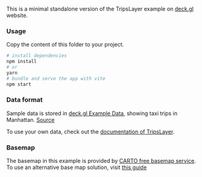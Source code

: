 This is a minimal standalone version of the TripsLayer example
on [deck.gl](http://deck.gl) website.

### Usage

Copy the content of this folder to your project. 

```bash
# install dependencies
npm install
# or
yarn
# bundle and serve the app with vite
npm start
```

### Data format

Sample data is stored in [deck.gl Example Data](https://github.com/visgl/deck.gl-data/tree/master/examples/trips), showing taxi trips in Manhattan. [Source](http://www.nyc.gov/html/tlc/html/about/trip_record_data.shtml)

To use your own data, check out
the [documentation of TripsLayer](../../../docs/api-reference/geo-layers/trips-layer.md).

### Basemap

The basemap in this example is provided by [CARTO free basemap service](https://carto.com/basemaps). To use an alternative base map solution, visit [this guide](https://deck.gl/docs/get-started/using-with-map#using-other-basemap-services)
